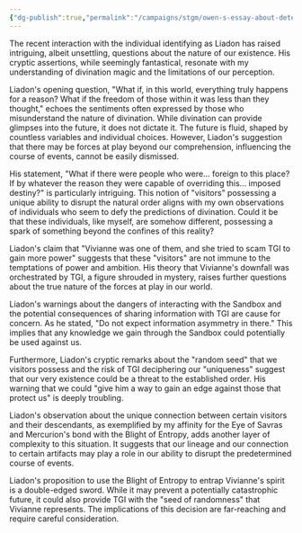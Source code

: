 ```yaml
---
{"dg-publish":true,"permalink":"/campaigns/stgm/owen-s-essay-about-determinism/"}
---
```



The recent interaction with the individual identifying as Liadon has raised intriguing, albeit unsettling, questions about the nature of our existence. His cryptic assertions, while seemingly fantastical, resonate with my understanding of divination magic and the limitations of our perception.

Liadon's opening question, "What if, in this world, everything truly happens for a reason? What if the freedom of those within it was less than they thought," echoes the sentiments often expressed by those who misunderstand the nature of divination. While divination can provide glimpses into the future, it does not dictate it. The future is fluid, shaped by countless variables and individual choices. However, Liadon's suggestion that there may be forces at play beyond our comprehension, influencing the course of events, cannot be easily dismissed.

His statement, "What if there were people who were… foreign to this place? If by whatever the reason they were capable of overriding this… imposed destiny?" is particularly intriguing. This notion of "visitors" possessing a unique ability to disrupt the natural order aligns with my own observations of individuals who seem to defy the predictions of divination. Could it be that these individuals, like myself, are somehow different, possessing a spark of something beyond the confines of this reality?

Liadon's claim that "Vivianne was one of them, and she tried to scam TGI to gain more power" suggests that these "visitors" are not immune to the temptations of power and ambition. His theory that Vivianne's downfall was orchestrated by TGI, a figure shrouded in mystery, raises further questions about the true nature of the forces at play in our world.

Liadon's warnings about the dangers of interacting with the Sandbox and the potential consequences of sharing information with TGI are cause for concern. As he stated, "Do not expect information asymmetry in there." This implies that any knowledge we gain through the Sandbox could potentially be used against us.

Furthermore, Liadon's cryptic remarks about the "random seed" that we visitors possess and the risk of TGI deciphering our "uniqueness" suggest that our very existence could be a threat to the established order. His warning that we could "give him a way to gain an edge against those that protect us" is deeply troubling.

Liadon's observation about the unique connection between certain visitors and their descendants, as exemplified by my affinity for the Eye of Savras and Mercurion's bond with the Blight of Entropy, adds another layer of complexity to this situation. It suggests that our lineage and our connection to certain artifacts may play a role in our ability to disrupt the predetermined course of events.

Liadon's proposition to use the Blight of Entropy to entrap Vivianne's spirit is a double-edged sword. While it may prevent a potentially catastrophic future, it could also provide TGI with the "seed of randomness" that Vivianne represents. The implications of this decision are far-reaching and require careful consideration.